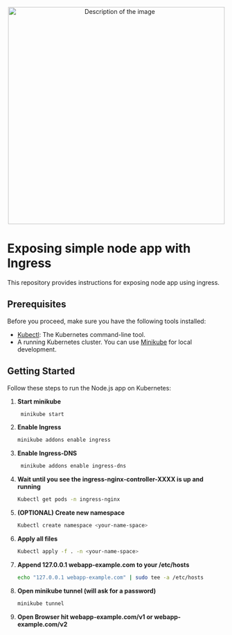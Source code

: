 <p align="center">
<img src="https://github.com/AhmedAbdEllatiif/AhmedAbdEllatiif/assets/40568882/ca8d1198-6c92-4f67-a982-786269c4a64e" alt="Description of the image" height="500" width="500">
</p>

# Exposing simple node app with Ingress

This repository provides instructions for exposing node app  using ingress.

## Prerequisites

Before you proceed, make sure you have the following tools installed:

- [Kubectl](https://kubernetes.io/docs/tasks/tools/install-kubectl/): The Kubernetes command-line tool.
- A running Kubernetes cluster. You can use [Minikube](https://minikube.sigs.k8s.io/docs/start/) for local development.

## Getting Started

Follow these steps to run the Node.js app on Kubernetes:

1. **Start minikube**
   ```bash
    minikube start
2. **Enable Ingress**
    ```bash
    minikube addons enable ingress
3. **Enable Ingress-DNS**
   ```bash
    minikube addons enable ingress-dns
4. **Wait until you see the ingress-nginx-controller-XXXX is up and running**
    ```bash
    Kubectl get pods -n ingress-nginx
6. **(OPTIONAL) Create new namespace**
    ```bash
    Kubectl create namespace <your-name-space>
7. **Apply all files**
    ```bash
    Kubectl apply -f . -n <your-name-space>
8. **Append 127.0.0.1 webapp-example.com to your /etc/hosts**
    ```bash
    echo "127.0.0.1 webapp-example.com" | sudo tee -a /etc/hosts 
9. **Open minikube tunnel (will ask for a password)**
    ```bash
    minikube tunnel 
10. **Open Browser hit webapp-example.com/v1 or webapp-example.com/v2**


